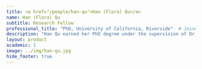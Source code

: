 ```yaml
---
title: <a href="/people/han-qu">Han (Flora) Qu</a>
name: Han (Flora) Qu
subtitle: Research Fellow
professional_title: "PhD, University of California, Riverside"  # Joined professional titles
description: "Han Qu earned her PhD degree under the supervision of Dr. Zhenyu Jia in the Department of Botany & Plant Sciences at the University of California, Riverside. During her doctoral studies, Han’s research was centered around the development of algorithms for cost-effective chromosome-scale haplotype inference, the introduction of a robust EM algorithm for analyzing binary data, and the design of a comprehensive phylogenomic framework for studying pomegranates. Currently, in the Park Lab, Han is focused on computational analysis of DNA sequencing data. Her work primarily involves the development and application of algorithms for detecting mosaic mutations and repetitive elements in the human genome."
layout: product
academic: 1
image: ../img/han-qu.jpg
hide_footer: true
---
```

